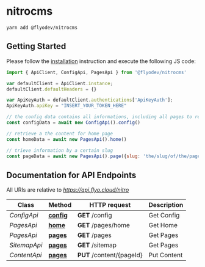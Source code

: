 # nitrocms

```
yarn add @flyodev/nitrocms
```

## Getting Started

Please follow the [installation](#installation) instruction and execute the following JS code:

```javascript
import { ApiClient, ConfigApi, PagesApi } from '@flyodev/nitrocms'

var defaultClient = ApiClient.instance;
defaultClient.defaultHeaders = {}

var ApiKeyAuth = defaultClient.authentications['ApiKeyAuth'];
ApiKeyAuth.apiKey = "INSERT_YOUR_TOKEN_HERE"

// the config data contains all informations, including all pages to retrieve further informations like page content:
const configData = await new ConfigApi().config()

// retrieve a the content for home page
const homeData = await new PagesApi().home()

// trieve information by a certain slug
const pageData = await new PagesApi().page({slug: 'the/slug/of/the/page'})
```

## Documentation for API Endpoints

All URIs are relative to *https://api.flyo.cloud/nitro*

Class | Method | HTTP request | Description
------------ | ------------- | ------------- | -------------
*ConfigApi* | [**config**](docs/ConfigApi.md#config) | **GET** /config | Get Config
*PagesApi* | [**home**](docs/PagesApi.md#home) | **GET** /pages/home | Get Home
*PagesApi* | [**pages**](docs/PagesApi.md#pages) | **GET** /pages | Get Pages
*SitemapApi* | [**pages**](docs/SitemapApi.md) | **GET** /sitemap | Get Pages
*ContentApi* | [**pages**](docs/ContentApi.md) | **PUT** /content/{pageId} | Put Content
